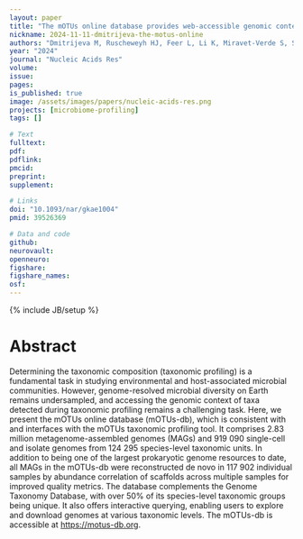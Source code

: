 ```yaml
---
layout: paper
title: "The mOTUs online database provides web-accessible genomic context to taxonomic profiling of microbial communities"
nickname: 2024-11-11-dmitrijeva-the-motus-online
authors: "Dmitrijeva M, Ruscheweyh HJ, Feer L, Li K, Miravet-Verde S, Sintsova A, Mende DR, Zeller G, Sunagawa S"
year: "2024"
journal: "Nucleic Acids Res"
volume: 
issue: 
pages: 
is_published: true
image: /assets/images/papers/nucleic-acids-res.png
projects: [microbiome-profiling]
tags: []

# Text
fulltext:
pdf:
pdflink:
pmcid: 
preprint:
supplement:

# Links
doi: "10.1093/nar/gkae1004"
pmid: 39526369

# Data and code
github:
neurovault:
openneuro:
figshare:
figshare_names:
osf:
---
```

{% include JB/setup %}

# Abstract

Determining the taxonomic composition (taxonomic profiling) is a fundamental task in studying environmental and host-associated microbial communities. However, genome-resolved microbial diversity on Earth remains undersampled, and accessing the genomic context of taxa detected during taxonomic profiling remains a challenging task. Here, we present the mOTUs online database (mOTUs-db), which is consistent with and interfaces with the mOTUs taxonomic profiling tool. It comprises 2.83 million metagenome-assembled genomes (MAGs) and 919 090 single-cell and isolate genomes from 124 295 species-level taxonomic units. In addition to being one of the largest prokaryotic genome resources to date, all MAGs in the mOTUs-db were reconstructed de novo in 117 902 individual samples by abundance correlation of scaffolds across multiple samples for improved quality metrics. The database complements the Genome Taxonomy Database, with over 50% of its species-level taxonomic groups being unique. It also offers interactive querying, enabling users to explore and download genomes at various taxonomic levels. The mOTUs-db is accessible at https://motus-db.org.
